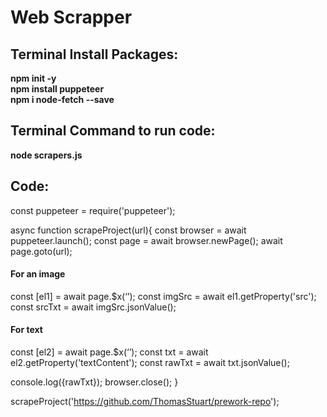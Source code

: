 # Web Scrapper

## Terminal Install Packages:
**npm init -y**  <br>
**npm install puppeteer** <br>
**npm i node-fetch --save** <br>

## Terminal Command to run code:
**node scrapers.js**


## Code:
const puppeteer = require('puppeteer');

async function scrapeProject(url){
  const browser = await puppeteer.launch();
  const page    = await browser.newPage();
  await page.goto(url);

#### For an image
   const [el1]  = await page.$x(‘<XPath>’);
   const imgSrc = await el1.getProperty('src');
   const srcTxt = await imgSrc.jsonValue();

#### For text
  const [el2]  = await page.$x(‘<XPath>’);
  const txt    = await el2.getProperty('textContent');
  const rawTxt = await txt.jsonValue();

  console.log({rawTxt});
  browser.close();
}

scrapeProject('https://github.com/ThomasStuart/prework-repo');
